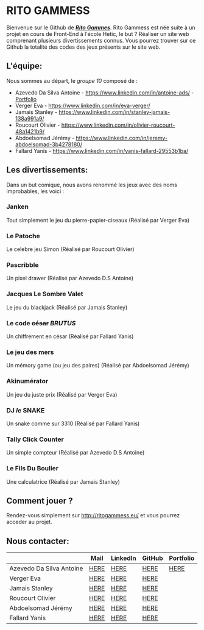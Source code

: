 # RITO GAMMESS

Bienvenue sur le Github de [***Rito Gammes***](http://ritogammess.eu/).
Rito Gammess est née suite à un projet en cours de Front-End à l'école Hetic, le but ? Réaliser un site web comprenant plusieurs divertissements connus.
Vous pourrez trouver sur ce Github la totalité des codes des jeux présents sur le site web.


## L'équipe:

Nous sommes au départ, le *groupe 10* composé de :

 - Azevedo Da Silva Antoine - https://www.linkedin.com/in/antoine-ads/ - [Portfolio](https://destroykeaum.alwaysdata.net/)
 - Verger Eva - https://www.linkedin.com/in/eva-verger/
 - Jamais Stanley - https://www.linkedin.com/in/stanley-jamais-138a991a9/
 - Roucourt Olivier - https://www.linkedin.com/in/olivier-roucourt-48a1421b9/
 - Abdoelsomad Jérémy - https://www.linkedin.com/in/jeremy-abdoelsomad-3b4278180/
 - Fallard Yanis - https://www.linkedin.com/in/yanis-fallard-29553b1ba/

## Les divertissements:

Dans un but comique, nous avons renommé les jeux avec des noms improbables, les voici :

### Janken
Tout simplement le jeu du pierre-papier-ciseaux (Réalisé par Verger Eva)
### Le Patoche
Le celebre jeu Simon (Réalisé par Roucourt Olivier)
### Pascribble
Un pixel drawer (Réalisé par Azevedo D.S Antoine)
### Jacques Le Sombre Valet
Le jeu du blackjack (Réalisé par Jamais Stanley)
### Le code ~~césar~~ ***BRUTUS***
Un chiffrement en césar (Réalisé par Fallard Yanis)
### Le jeu des mers
Un mémory game (ou jeu des paires) (Réalisé par Abdoelsomad Jérémy)
### Akinumérator
Un jeu du juste prix (Réalisé par Verger Eva)
### DJ *le* SNAKE
Un snake comme sur 3310 (Réalisé par Fallard Yanis)
### Tally Click Counter
Un simple compteur (Réalisé par Azevedo D.S Antoine)
### Le Fils Du Boulier
Une calculatrice (Réalisé par Jamais Stanley)
## Comment jouer ?
Rendez-vous simplement sur http://ritogammess.eu/ et vous pourrez acceder au projet.

## Nous contacter:
|                          	| Mail 	| LinkedIn  | GitHub | Portfolio 	|
|--------------------------	|------	|---------- |-----------		|-----------	|
| Azevedo Da Silva Antoine 	|   [HERE](antoine.azevedo-da-silva@hetic.net)   	|      [HERE](https://www.linkedin.com/in/antoine-ads/) |  [HERE](https://github.com/DestroyCom) 	|        [HERE](https://destroykeaum.alwaysdata.net/)   	|
| Verger Eva               	|    [HERE](eva.verger@hetic.net)  	|     [HERE](https://www.linkedin.com/in/eva-verger/)     	|  [HERE](https://github.com/eva-vrg)    |     	|
| Jamais Stanley           	|    [HERE](stanley.jamais@hetic.net)  	|     [HERE](https://www.linkedin.com/in/stanley-jamais-138a991a9/)   |  [HERE](https://github.com/Stan-Jms)	|           	|
| Roucourt Olivier         	|    [HERE](olivier.roucourt@hetic.net)  	|     [HERE](https://www.linkedin.com/in/olivier-roucourt-48a1421b9/)   |  [HERE](https://github.com/deyja8)	|           	|
| Abdoelsomad Jérémy       	|    [HERE](jeremy.abdoelsomad@hetic.net)  	|      [HERE](https://www.linkedin.com/in/jeremy-abdoelsomad-3b4278180/)  |  [HERE](https://github.com/Jounaedi)	|           	|
| Fallard Yanis            	|   [HERE](yanis.fallard@hetic.net)   	|     [HERE](https://www.linkedin.com/in/yanis-fallard-29553b1ba/)   | [HERE](https://github.com/Yatraxy) 	|           	|

